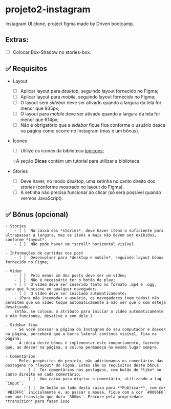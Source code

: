 # projeto2-instagram
Instagram UI clone, project figma made by Driven bootcamp.


## Extras:
- [ ] Colocar Box-Shadow no stories-box.



## ✅ Requisitos
- Layout
    - [ ]  Aplicar layout para *desktop*, seguindo layout fornecido no Figma;
    - [ ]  Aplicar layout para *mobile*, seguindo layout fornecido no Figma;
    - [ ]  O layout sem *sidebar* deve ser ativado quando a largura da tela for menor que 935px;
    - [ ]  O layout para *mobil*e deve ser ativado quando a largura da tela for menor que 614px;
    - [ ]  Não é obrigatório que a *sidebar* fique fixa conforme o usuário desce na página como ocorre no Instagram (mas é um bônus).
- Ícones
    - [ ]  Utilize os ícones da biblioteca [Ionicons](https://ionicons.com/);
    
    💡A seção **Dicas** contém um tutorial para utilizar a biblioteca.
    
- Stories
    - [ ]  Deve haver, no modo *desktop*, uma setinha no canto direito dos *stories* (conforme mostrado no layout do Figma).
    - [ ]  A setinha não precisa funcionar ao clicar (só será possível quando vermos JavaScript).

## ✅ Bônus (opcional)
    - Stories
        - [ ]  Na caixa dos *stories*, deve haver itens o suficiente para ultrapassar a largura, mas os itens a mais não devem ser exibidos, conforme *layout*.
        - [ ]  Não pode haver um *scroll* horizontal visível.

    - Informações de curtidas nos post
        - [ ]  Desenvolver para *desktop e mobile*, seguindo layout bônus fornecido no Figma;
        
    - Vídeo
        - [ ]  Pelo menos um dos posts deve ser um vídeo;
        - [ ]  Não é necessário ter o botão de play;
        - [ ]  O vídeo deve ser inserido tanto no formato .mp4 e .ogg, para que funcione em qualquer navegador;
        - [ ]  O vídeo deve ser iniciado automaticamente;
        - (Para não incomodar o usuário, os navegadores (nem todos) não permitem que um vídeo toque automaticamente a não ser que o som esteja desativado.     
        Então, se colocou o atributo para iniciar o vídeo automaticamente e não funcionou, desative o som dele.)

    - Sidebar fixa
        - Se você acessar a página do Instagram do seu computador e descer na página, perceberá que a barra lateral continua visível, fixa na página;
        - A ideia deste bônus é implementar este comportamento, fazendo que, ao descer na página, a coluna permaneça no mesmo lugar sempre.
        
    - Comentários
        - Pelos propósitos do projeto, não adicionamos os comentários das postagens no *layout* do Figma. Estes são os requisitos deste bônus:
            - [ ]  Ter comentários nas postagens, com botão de *like* no canto direito em cada comentário;
            - [ ]  Uma caixa para digitar o comentário, utilizando a tag `input`;
            - [ ]  Um botão ao lado desta caixa para **Publicar**, com cor `#B2DFFC` inicialmente e, ao passar o mouse, fique com a cor `#0095F6` com uma transição que dura `300ms`. Procure pela propriedade *transition* para fazer isso